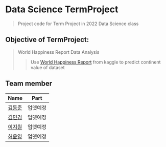 # Data Science TermProject
> Project code for Term Project in 2022 Data Science class
## Objective of TermProject:
> World Happiness Report Data Analysis
>> Use [World Happiness Report](https://www.kaggle.com/datasets/unsdsn/world-happiness?datasetId=894&sortBy=voteCount&searchQuery=predict) from kaggle to predict continent value of dataset

## Team member 
|Name     |  Part   | 
|---------|-----------------|
|[김동준](https://github.com/Kim-Dong-Jun99)| 업뎃예정        |
|[김민경](https://github.com/minkyung73) |     업뎃예정    |
|[이지원](https://github.com/) |     업뎃예정    |
|[허윤영](https://github.com/) |    업뎃예정    |
